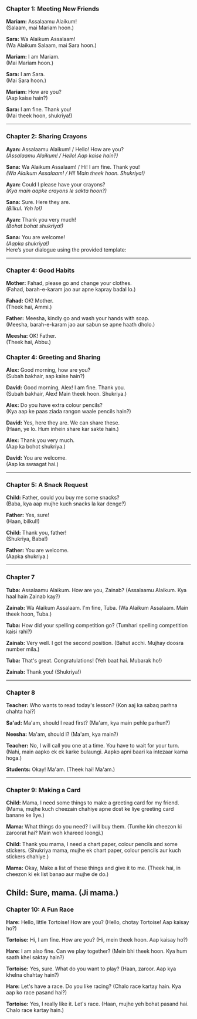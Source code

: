 ### **Chapter 1: Meeting New Friends**  

**Mariam:** Assalaamu Alaikum!  
(Salaam, mai Mariam hoon.)  

**Sara:** Wa Alaikum Assalaam!  
(Wa Alaikum Salaam, mai Sara hoon.)  

**Mariam:** I am Mariam.  
(Mai Mariam hoon.)  

**Sara:** I am Sara.  
(Mai Sara hoon.)  

**Mariam:** How are you?  
(Aap kaise hain?)  

**Sara:** I am fine. Thank you!  
(Mai theek hoon, shukriya!)

---

### **Chapter 2: Sharing Crayons**  

**Ayan:** Assalaamu Alaikum! / Hello! How are you?  
*(Assalaamu Alaikum! / Hello! Aap kaise hain?)*  

**Sana:** Wa Alaikum Assalaam! / Hi! I am fine. Thank you!  
*(Wa Alaikum Assalaam! / Hi! Main theek hoon. Shukriya!)*  

**Ayan:** Could I please have your crayons?  
*(Kya main aapke crayons le sakta hoon?)*  

**Sana:** Sure. Here they are.  
*(Bilkul. Yeh lo!)*  

**Ayan:** Thank you very much!  
*(Bohat bohat shukriya!)*  

**Sana:** You are welcome!  
*(Aapka shukriya!)*  
Here’s your dialogue using the provided template:

---

### **Chapter 4: Good Habits**  

**Mother:** Fahad, please go and change your clothes.  
(Fahad, barah-e-karam jao aur apne kapray badal lo.)  

**Fahad:** OK! Mother.  
(Theek hai, Ammi.)  

**Father:** Meesha, kindly go and wash your hands with soap.  
(Meesha, barah-e-karam jao aur sabun se apne haath dholo.)  

**Meesha:** OK! Father.  
(Theek hai, Abbu.)  


### **Chapter 4: Greeting and Sharing**  

**Alex:** Good morning, how are you?  
(Subah bakhair, aap kaise hain?)  

**David:** Good morning, Alex! I am fine. Thank you.  
(Subah bakhair, Alex! Main theek hoon. Shukriya.)  

**Alex:** Do you have extra colour pencils?  
(Kya aap ke paas ziada rangon waale pencils hain?)  

**David:** Yes, here they are. We can share these.  
(Haan, ye lo. Hum inhein share kar sakte hain.)  

**Alex:** Thank you very much.  
(Aap ka bohot shukriya.)  

**David:** You are welcome.  
(Aap ka swaagat hai.)  

---


### **Chapter 5: A Snack Request**

**Child:** Father, could you buy me some snacks?  
(Baba, kya aap mujhe kuch snacks la kar denge?)  

**Father:** Yes, sure!  
(Haan, bilkul!)  

**Child:** Thank you, father!  
(Shukriya, Baba!)  

**Father:** You are welcome.  
(Aapka shukriya.)  

---

### **Chapter 7**

**Tuba:** Assalaamu Alaikum. How are you, Zainab?
(Assalaamu Alaikum. Kya haal hain Zainab kay?)

**Zainab:** Wa Alaikum Assalaam. I'm fine, Tuba.
(Wa Alaikum Assalaam. Main theek hoon, Tuba.)

**Tuba:** How did your spelling competition go?
(Tumhari spelling competition kaisi rahi?)

**Zainab:** Very well. I got the second position.
(Bahut acchi. Mujhay doosra number mila.)

**Tuba:** That's great. Congratulations!
(Yeh baat hai. Mubarak ho!)

**Zainab:** Thank you!
(Shukriya!)

---

### **Chapter 8**

**Teacher:** Who wants to read today's lesson?
(Kon aaj ka sabaq parhna chahta hai?)

**Sa'ad:** Ma'am, should I read first?
(Ma'am, kya main pehle parhun?)

**Neesha:** Ma'am, should I?
(Ma'am, kya main?)

**Teacher:** No, I will call you one at a time. You have to wait for your turn.
(Nahi, main aapko ek ek karke bulaungi. Aapko apni baari ka intezaar karna hoga.)

**Students:** Okay! Ma'am.
(Theek hai! Ma'am.) 

---

### **Chapter 9: Making a Card**

**Child:** Mama, I need some things to make a greeting card for my friend.
(Mama, mujhe kuch cheezain chahiye apne dost ke liye greeting card banane ke liye.)

**Mama:** What things do you need? I will buy them.
(Tumhe kin cheezon ki zaroorat hai? Main woh khareed loongi.)

**Child:** Thank you mama, I need a chart paper, colour pencils and some stickers.
(Shukriya mama, mujhe ek chart paper, colour pencils aur kuch stickers chahiye.)

**Mama:** Okay, Make a list of these things and give it to me.
(Theek hai, in cheezon ki ek list banao aur mujhe de do.)

**Child:** Sure, mama.
(Ji mama.)
--- 
### **Chapter 10: A Fun Race**

**Hare:** Hello, little Tortoise! How are you?
(Hello, chotay Tortoise! Aap kaisay ho?)

**Tortoise:** Hi, I am fine. How are you?
(Hi, mein theek hoon. Aap kaisay ho?)

**Hare:** I am also fine. Can we play together?
(Mein bhi theek hoon. Kya hum saath khel saktay hain?)

**Tortoise:** Yes, sure. What do you want to play?
(Haan, zaroor. Aap kya khelna chahtay hain?)

**Hare:** Let's have a race. Do you like racing?
(Chalo race kartay hain. Kya aap ko race pasand hai?)

**Tortoise:** Yes, I really like it. Let's race.
(Haan, mujhe yeh bohat pasand hai. Chalo race kartay hain.)

